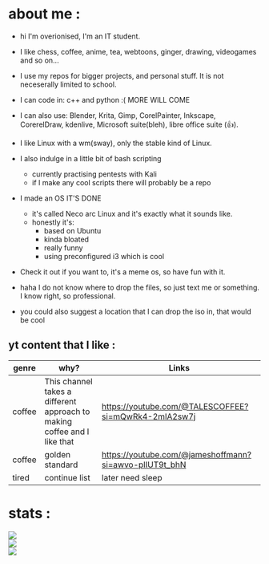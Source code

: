 # about me :

- hi I'm overionised, I'm an IT student.
- I like chess, coffee, anime, tea, webtoons, ginger,  drawing, videogames and so on...
- I use my repos for bigger projects, and personal stuff. It is not neceserally limited to school.
- I can code in: c++ and python :( MORE WILL COME
- I can also use: Blender, Krita, Gimp, CorelPainter,  Inkscape, CorerelDraw, kdenlive, Microsoft suite(bleh), libre office suite (👍).
- I like Linux with a wm(sway), only the stable kind of Linux.
- I also indulge in a little bit of bash scripting
     - currently practising pentests with Kali
     - if I make any cool scripts there will probably be a repo
- I made an OS IT'S DONE
     - it's called Neco arc Linux and it's exactly what it sounds like.
     - honestly it's: 
        - based on Ubuntu
        - kinda bloated
        - really funny
        - using preconfigured i3 which is cool

- Check it out if you want to, it's a meme os, so have fun with it.

- haha I do not know where to drop the files, so just text me or something. I know right, so professional.
- you could also suggest a location that I can drop the iso in, that would be cool

## yt content that I like :

genre | why? | Links
----------------|-------------|-------
coffee | This channel takes a different approach to making coffee and I like that | https://youtube.com/@TALESCOFFEE?si=mQwRk4-2mlA2sw7j
coffee | golden standard | https://youtube.com/@jameshoffmann?si=awvo-plIUT9t_bhN
tired | continue list | later need sleep

# stats :

![](https://github-readme-stats.vercel.app/api?username=Overionised&theme=blue-green&hide_border=false&include_all_commits=true&count_private=true)<br/>
![](https://github-readme-streak-stats.herokuapp.com/?user=Overionised&theme=blue-green&hide_border=false)<br/>
![](https://github-readme-stats.vercel.app/api/top-langs/?username=Overionised&theme=blue-green&hide_border=false&include_all_commits=true&count_private=true&layout=compact)